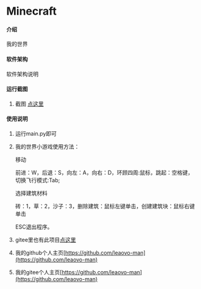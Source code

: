 # Minecraft

#### 介绍
我的世界

#### 软件架构
软件架构说明


#### 运行截图

1.  截图 [点这里](https://img.jbzj.com/file_images/article/202111/2021110909230214.jpg)

#### 使用说明

1.  运行main.py即可
2.  我的世界小游戏使用方法：

    移动

    前进：W，后退：S，向左：A，向右：D，环顾四周:鼠标，跳起：空格键，切换飞行模式:Tab;

    选择建筑材料

    砖：1，草：2，沙子：3，删除建筑：鼠标左键单击，创建建筑块：鼠标右键单击

    ESC退出程序。
4.  gitee里也有此项目[点这里](https://gitee.com/lenovo-man/minecraft)
3.  我的github个人主页[https://github.com/leaovo-man](https://github.com/leaovo-man)
3.  我的gitee个人主页[https://github.com/leaovo-man](https://github.com/leaovo-man)
